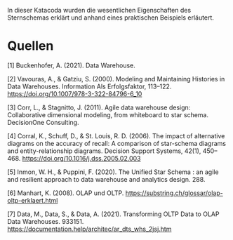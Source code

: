 In dieser Katacoda wurden die wesentlichen Eigenschaften des Sternschemas erklärt und anhand eines praktischen Beispiels erläutert.

# Quellen

[1] Buckenhofer, A. (2021). Data Warehouse.

[2] Vavouras, A., & Gatziu, S. (2000). Modeling and Maintaining Histories in Data Warehouses. Information Als Erfolgsfaktor, 113–122. https://doi.org/10.1007/978-3-322-84796-6_10 <br>

[3] Corr, L., & Stagnitto, J. (2011). Agile data warehouse design: Collaborative dimensional modeling, from whiteboard to star schema. DecisionOne Consulting.<br>

[4] Corral, K., Schuff, D., & St. Louis, R. D. (2006). The impact of alternative diagrams on the accuracy of recall: A comparison of star-schema diagrams and entity-relationship diagrams. Decision Support Systems, 42(1), 450–468. https://doi.org/10.1016/j.dss.2005.02.003<br>

[5] Inmon, W. H., & Puppini, F. (2020). The Unified Star Schema : an agile and resilient approach to data warehouse and analytics design. 288.<br>

[6] Manhart, K. (2008). OLAP und OLTP. https://substring.ch/glossar/olap-oltp-erklaert.html<br>

[7] Data, M., Data, S., & Data, A. (2021). Transforming OLTP Data to OLAP Data Warehouses. 933151. https://documentation.help/architec/ar_dts_whs_2jsj.htm<br>